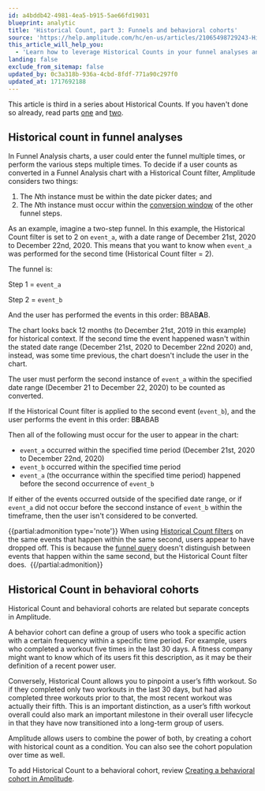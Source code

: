 ```yaml
---
id: a4bddb42-4981-4ea5-b915-5ae66fd19031
blueprint: analytic
title: 'Historical Count, part 3: Funnels and behavioral cohorts'
source: 'https://help.amplitude.com/hc/en-us/articles/21065498729243-Historical-Count-part-3-Funnels-and-behavioral-cohorts'
this_article_will_help_you:
  - 'Learn how to leverage Historical Counts in your funnel analyses and behavioral cohorts'
landing: false
exclude_from_sitemap: false
updated_by: 0c3a318b-936a-4cbd-8fdf-771a90c297f0
updated_at: 1717692188
---
```

This article is third in a series about Historical Counts. If you haven't done so already, read parts [one](/docs/analytics/historical-count-1) and [two](/docs/analytics/historical-count-2).

## Historical count in funnel analyses

In Funnel Analysis charts, a user could enter the funnel multiple times, or perform the various steps multiple times. To decide if a user counts as converted in a Funnel Analysis chart with a Historical Count filter, Amplitude considers two things: 

1. The *N*th instance must be within the date picker dates; and
2. The *N*th instance must occur within the [conversion window](/docs/analytics/charts/funnel-analysis/funnel-analysis-build) of the other funnel steps.

As an example, imagine a two-step funnel. In this example, the Historical Count filter is set to 2 on `event_a`, with a date range of December 21st, 2020 to December 22nd, 2020. This means that you want to know when `event_a` was performed for the second time (Historical Count filter = 2).  

The funnel is:

Step 1 = `event_a`

Step 2 = `event_b`

And the user has performed the events in this order: BBAB**A**B.

The chart looks back 12 months (to December 21st, 2019 in this example) for historical context. If the second time the event happened wasn't within the stated date range (December 21st, 2020 to December 22nd 2020) and, instead, was some time previous, the chart doesn't include the user in the chart. 

The user must perform the second instance of `event_a` within the specified date range (December 21 to December 22, 2020) to be counted as converted.

If the Historical Count filter is applied to the second event (`event_b`), and the user performs the event in this order: B**B**ABAB

Then all of the following must occur for the user to appear in the chart:

* `event_a` occurred within the specified time period (December 21st, 2020 to December 22nd, 2020)
* `event_b` occurred within the specified time period
* `event_a` (the occurrance within the specified time period) happened before the second occurrence of `event_b`

If either of the events occurred outside of the specified date range, or if `event_a` did not occur before the seccond instance of `event_b` within the timeframe, then the user isn't considered to be converted.

{{partial:admonition type='note'}}
When using [Historical Count filters](/docs/analytics/historical-count-1) on the same events that happen within the same second, users appear to have dropped off. This is because the [funnel query](/docs/analytics/charts/funnel-analysis/funnel-analysis-interpret) doesn't distinguish between events that happen within the same second, but the Historical Count filter does. 
{{/partial:admonition}}

## Historical Count in behavioral cohorts

Historical Count and behavioral cohorts are related but separate concepts in Amplitude. 

A behavior cohort can define a group of users who took a specific action with a certain frequency within a specific time period. For example, users who completed a workout five times in the last 30 days. A fitness company might want to know which of its users fit this description, as it may be their definition of a recent power user.

Conversely, Historical Count allows you to pinpoint a user’s fifth workout. So if they completed only two workouts in the last 30 days, but had also completed three workouts prior to that, the most recent workout was actually their fifth. This is an important distinction, as a user’s fifth workout overall could also mark an important milestone in their overall user lifecycle in that they have now transitioned into a long-term group of users.

Amplitude allows users to combine the power of both, by creating a cohort with historical count as a condition. You can also see the cohort population over time as well.

To add Historical Count to a behavioral cohort, review [Creating a behavioral cohort in Amplitude](/docs/analytics/behavioral-cohorts).

